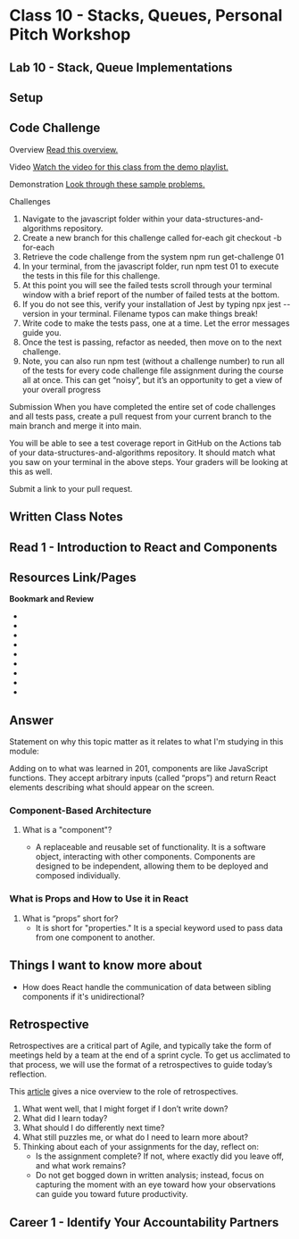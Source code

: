 # Class 10 - Stacks, Queues, Personal Pitch Workshop

## Lab 10 - Stack, Queue Implementations

## Setup


## Code Challenge

Overview
[Read this overview.](https://codefellows.github.io/code-301-guide/curriculum/class-01/challenges/)

Video
[Watch the video for this class from the demo playlist.](https://www.youtube.com/playlist?list=PLVngfM2hsbi-L6G8qlWd8RyRbuTamHt3k)

Demonstration
[Look through these sample problems.](https://codefellows.github.io/code-301-guide/curriculum/class-01/challenges/DEMO.html)

Challenges

1. Navigate to the javascript folder within your data-structures-and-algorithms repository.
2. Create a new branch for this challenge called for-each
   git checkout -b for-each
3. Retrieve the code challenge from the system
   npm run get-challenge 01
4. In your terminal, from the javascript folder, run npm test 01 to execute the tests in this file for this challenge.
5. At this point you will see the failed tests scroll through your terminal window with a brief report of the number of failed tests at the bottom.
6. If you do not see this, verify your installation of Jest by typing npx jest --version in your terminal. Filename typos can make things break!
7. Write code to make the tests pass, one at a time. Let the error messages guide you.
8. Once the test is passing, refactor as needed, then move on to the next challenge.
9. Note, you can also run npm test (without a challenge number) to run all of the tests for every code challenge file assignment during the course all at once. This can get “noisy”, but it’s an opportunity to get a view of your overall progress

Submission
When you have completed the entire set of code challenges and all tests pass, create a pull request from your current branch to the main branch and merge it into main.

You will be able to see a test coverage report in GitHub on the Actions tab of your data-structures-and-algorithms repository. It should match what you saw on your terminal in the above steps. Your graders will be looking at this as well.

Submit a link to your pull request.

## Written Class Notes


## Read 1 - Introduction to React and Components

## Resources Link/Pages

**Bookmark and Review**

- []()
- []()
- []()
- []()
- []()
- []()
- []()
- []()
- []()


## Answer

Statement on why this topic matter as it relates to what I'm studying in this module:

Adding on to what was learned in 201, components are like JavaScript functions. They accept arbitrary inputs (called “props”) and return React elements describing what should appear on the screen.

### Component-Based Architecture

1. What is a "component"?

   - A replaceable and reusable set of functionality. It is a software object, interacting with other components. Components are designed to be independent, allowing them to be deployed and composed individually.


### What is Props and How to Use it in React

1. What is “props” short for?
   - It is short for "properties." It is a special keyword used to pass data from one component to another.

## Things I want to know more about

- How does React handle the communication of data between sibling components if it's unidirectional?

## Retrospective

Retrospectives are a critical part of Agile, and typically take the form of meetings held by a team at the end of a sprint cycle. To get us acclimated to that process, we will use the format of a retrospectives to guide today’s reflection.

This [article](https://www.benlinders.com/2013/which-questions-do-you-ask-in-retrospectives/) gives a nice overview to the role of retrospectives.

1. What went well, that I might forget if I don’t write down?
2. What did I learn today?
3. What should I do differently next time?
4. What still puzzles me, or what do I need to learn more about?
5. Thinking about each of your assignments for the day, reflect on:
   - Is the assignment complete? If not, where exactly did you leave off, and what work remains?
   - Do not get bogged down in written analysis; instead, focus on capturing the moment with an eye toward how your observations can guide you toward future productivity.

## Career 1 - Identify Your Accountability Partners
